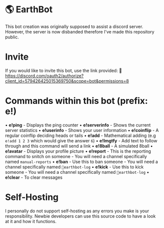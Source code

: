 # 🌎 EarthBot
This bot creation was originally supposed to assist a discord server. However, the server is now disbanded therefore I've made this repository public.

# Invite
If you would like to invite this bot, use the link provided:
🔗 https://discord.com/oauth2/authorize?client_id=579426425015369750&scope=bot&permissions=8

# Commands within this bot (prefix: e!)
• **e!ping** - Displays the ping counter
• **e!serverinfo** - Shows the current server statistics
• **e!userinfo** - Shows your user information
• **e!coinflip** - A regular coinflip deciding heads or tails
• **e!add** - Mathematical adding (e.g ``e!add 1 2 3`` which would give the answer ``6``)
• **e!lmgtfy** - Add text to follow through and this command will send a link
• **e!8ball** - A simulated 8ball 
• **e!avatar** - Displays your profile picture
• **e!report** - This is the reporting command to snitch on someone - You will need a channel specifically named ``manual-reports``
• **e!ban** - Use this to ban someone - You will need a channel specifically named ``📜earthbot-log``
• **e!kick** - Use this to kick someone - You will need a channel specifically named ``📜earthbot-log`` 
• **e!clear** - To clear messages

# Self-Hosting
I personally do not support self-hosting as any errors you make is your responsibility. Newbie developers can use this source code to have a look at it and how it functions.
